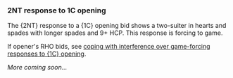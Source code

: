 ### <a name="2NT_response_to_1C_opening"> 2NT response to 1C opening

The {2NT} response to a {1C} opening bid shows a two-suiter in hearts and spades with longer spades and 9+ HCP. This response is forcing to game.

If opener's RHO bids, see [coping with interference over game-forcing responses to {1C} opening](#-coping-with-interference-over-game-forcing-responses-to-1c-opening).

_More coming soon..._
